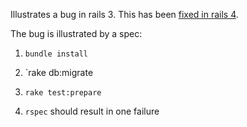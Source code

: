 Illustrates a bug in rails 3. This has been [fixed in rails 4](https://github.com/rails/rails/commit/448381593edf0b87e3afd4945bd13650a7483b17#commitcomment-4554860).

The bug is illustrated by a spec:

1. `bundle install`

2. `rake db:migrate

3. `rake test:prepare`

4. `rspec` should result in one failure
